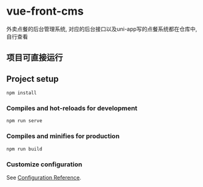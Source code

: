 # vue-front-cms
外卖点餐的后台管理系统, 对应的后台接口以及uni-app写的点餐系统都在仓库中, 自行查看

## 项目可直接运行


 
## Project setup
```
npm install
```

### Compiles and hot-reloads for development
```
npm run serve
```

### Compiles and minifies for production
```
npm run build
```

### Customize configuration
See [Configuration Reference](https://cli.vuejs.org/config/).
